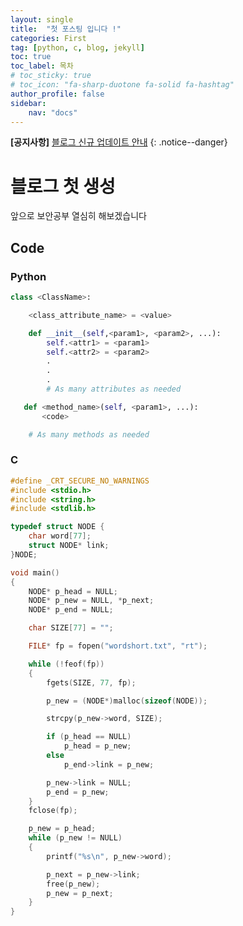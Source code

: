 ```yaml
---
layout: single
title:  "첫 포스팅 입니다 !"
categories: First
tag: [python, c, blog, jekyll]
toc: true
toc_label: 목차
# toc_sticky: true
# toc_icon: "fa-sharp-duotone fa-solid fa-hashtag"
author_profile: false
sidebar:
	nav: "docs"
---
```


**[공지사항]**  [블로그 신규 업데이트 안내](http://EncryH.github.io)
{: .notice--danger}

<!-- <div class="notice">
공지사항입니다
</div> -->

# 블로그 첫 생성

앞으로 보안공부 열심히 해보겠습니다

## Code

### Python
```python
class <ClassName>:

    <class_attribute_name> = <value>

    def __init__(self,<param1>, <param2>, ...):
        self.<attr1> = <param1>
        self.<attr2> = <param2>
        .
        .
        .
        # As many attributes as needed

   def <method_name>(self, <param1>, ...):
       <code>

    # As many methods as needed
```

### C 

```c
#define _CRT_SECURE_NO_WARNINGS
#include <stdio.h>
#include <string.h>
#include <stdlib.h>

typedef struct NODE {
	char word[77];
	struct NODE* link;
}NODE;

void main()
{
	NODE* p_head = NULL;
	NODE* p_new = NULL, *p_next;
	NODE* p_end = NULL;

	char SIZE[77] = "";

	FILE* fp = fopen("wordshort.txt", "rt");

	while (!feof(fp))
	{
		fgets(SIZE, 77, fp);

		p_new = (NODE*)malloc(sizeof(NODE));

		strcpy(p_new->word, SIZE);

		if (p_head == NULL)
			p_head = p_new;
		else
			p_end->link = p_new;

		p_new->link = NULL;
		p_end = p_new;
	}
	fclose(fp);

	p_new = p_head;
	while (p_new != NULL)
	{
		printf("%s\n", p_new->word);

		p_next = p_new->link;
		free(p_new);
		p_new = p_next;
	}
}
```

